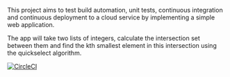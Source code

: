 This project aims to test build automation, unit tests, continuous integration 
and continuous deployment to a cloud service by implementing a simple web application.

The app will take two lists of integers, calculate the intersection set between them and find the kth smallest element in this intersection using the quickselect algorithm.

[![CircleCI](https://circleci.com/gh/FacVain/IntersectionOrderApp/tree/main.svg?style=svg)](https://circleci.com/gh/FacVain/IntersectionOrderApp/tree/main)

